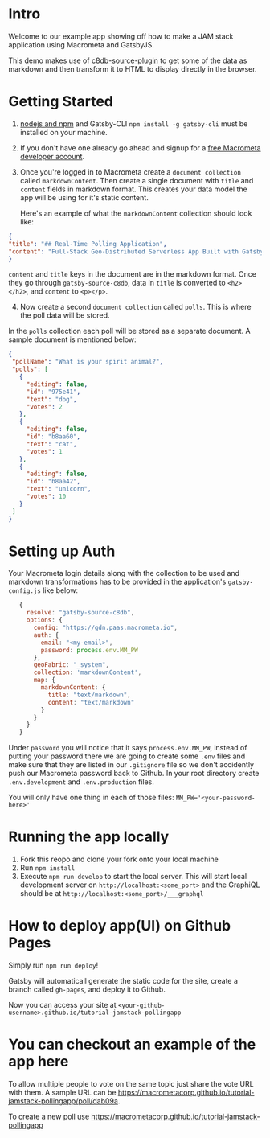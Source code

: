 # Intro

Welcome to our example app showing off how to make a JAM stack application using Macrometa and GatsbyJS.

This demo makes use of [c8db-source-plugin](https://www.npmjs.com/package/gatsby-source-c8db) to get some of the data as markdown and then transform it to HTML to display directly in the browser.

# Getting Started 
  1. [nodejs and npm](https://docs.npmjs.com/downloading-and-installing-node-js-and-npm) and Gatsby-CLI `npm install -g gatsby-cli` must be installed on your machine.
  2. If you don't have one already go ahead and signup for a [free Macrometa developer account](https://auth.paas.macrometa.io/signup).
  3. Once you're logged in to Macrometa create a `document collection` called `markdownContent`. Then create a single document with `title` and `content` fields in markdown format. This creates your data model the app will be using for it's static content.

      Here's an example of what the `markdownContent` collection should look like:

  ```json
{
  "title": "## Real-Time Polling Application",
  "content": "Full-Stack Geo-Distributed Serverless App Built with GatsbyJS and Macrometa!"
}
  ```
 `content` and `title` keys in the document are in the markdown format. Once they go through `gatsby-source-c8db`, data in `title` is converted to `<h2></h2>`, and `content` to `<p></p>`.

  4. Now create a second `document collection` called `polls`. This is where the poll data will be stored.

 In the `polls` collection each poll will be stored as a separate document. A sample document is mentioned below:

 ```json
{
  "pollName": "What is your spirit animal?",
  "polls": [
    {
      "editing": false,
      "id": "975e41",
      "text": "dog",
      "votes": 2
    },
    {
      "editing": false,
      "id": "b8aa60",
      "text": "cat",
      "votes": 1
    },
    {
      "editing": false,
      "id": "b8aa42",
      "text": "unicorn",
      "votes": 10
    }
  ]
}
 ```

# Setting up Auth
 Your Macrometa login details along with the collection to be used and markdown transformations has to be provided in the application's `gatsby-config.js` like below:
 
 ```js
    {
      resolve: "gatsby-source-c8db",
      options: {
        config: "https://gdn.paas.macrometa.io",
        auth: {
          email: "<my-email>",
          password: process.env.MM_PW
        },
        geoFabric: "_system",
        collection: 'markdownContent',
        map: {
          markdownContent: { 
            title: "text/markdown",
            content: "text/markdown" 
          }
        }
      }
    }

 ```

Under `password` you will notice that it says `process.env.MM_PW`, instead of putting your password there we are going to create some `.env` files and make sure that they are listed in our `.gitignore` file so we don't accidently push our Macrometa password back to Github. In your root directory create `.env.development` and `.env.production` files.

You will only have one thing in each of those files: `MM_PW='<your-password-here>'`

# Running the app locally

1. Fork this reopo and clone your fork onto your local machine
2. Run `npm install`
3. Execute `npm run develop` to start the local server. This will start local development server on `http://localhost:<some_port>` and the GraphiQL should be at `http://localhost:<some_port>/___graphql`

# How to deploy app(UI) on Github Pages

Simply run `npm run deploy`!

Gatsby will automaticall generate the static code for the site, create a branch called `gh-pages`, and deploy it to Github.

Now you can access your site at `<your-github-username>.github.io/tutorial-jamstack-pollingapp`

# You can checkout an example of the app here

To allow multiple people to vote on the same topic just share the vote URL with them. A sample URL can be 
https://macrometacorp.github.io/tutorial-jamstack-pollingapp/poll/dab09a.

To create a new poll use https://macrometacorp.github.io/tutorial-jamstack-pollingapp
